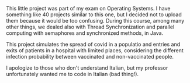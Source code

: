 This little project was part of my exam on Operating Systems. I have something like 40 projects similar to this one, but I decided not to upload them because it would be too confusing.
During this course, among many other things, we dealed also with Thread Synchronization and parallel computing with semaphores and synchronized methods, in Java.

This project simulates the spread of covid in a populatio and entries and exits of patients in a hospital with limited places, considering the different infection probability between vaccinated and non-vaccinated people.

I apologize to those who don't understand Italian, but my professor unfortunately wanted me to code in Italian (bad thing!).
